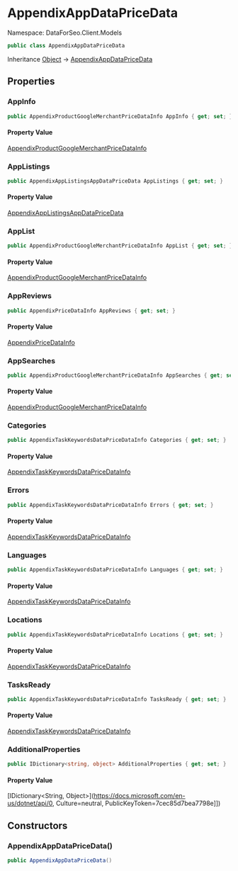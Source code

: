 # AppendixAppDataPriceData

Namespace: DataForSeo.Client.Models

```csharp
public class AppendixAppDataPriceData
```

Inheritance [Object](https://docs.microsoft.com/en-us/dotnet/api/Object) → [AppendixAppDataPriceData](./AppendixAppDataPriceData.md)

## Properties

### **AppInfo**

```csharp
public AppendixProductGoogleMerchantPriceDataInfo AppInfo { get; set; }
```

#### Property Value

[AppendixProductGoogleMerchantPriceDataInfo](./AppendixProductGoogleMerchantPriceDataInfo.md)<br>

### **AppListings**

```csharp
public AppendixAppListingsAppDataPriceData AppListings { get; set; }
```

#### Property Value

[AppendixAppListingsAppDataPriceData](./AppendixAppListingsAppDataPriceData.md)<br>

### **AppList**

```csharp
public AppendixProductGoogleMerchantPriceDataInfo AppList { get; set; }
```

#### Property Value

[AppendixProductGoogleMerchantPriceDataInfo](./AppendixProductGoogleMerchantPriceDataInfo.md)<br>

### **AppReviews**

```csharp
public AppendixPriceDataInfo AppReviews { get; set; }
```

#### Property Value

[AppendixPriceDataInfo](./AppendixPriceDataInfo.md)<br>

### **AppSearches**

```csharp
public AppendixProductGoogleMerchantPriceDataInfo AppSearches { get; set; }
```

#### Property Value

[AppendixProductGoogleMerchantPriceDataInfo](./AppendixProductGoogleMerchantPriceDataInfo.md)<br>

### **Categories**

```csharp
public AppendixTaskKeywordsDataPriceDataInfo Categories { get; set; }
```

#### Property Value

[AppendixTaskKeywordsDataPriceDataInfo](./AppendixTaskKeywordsDataPriceDataInfo.md)<br>

### **Errors**

```csharp
public AppendixTaskKeywordsDataPriceDataInfo Errors { get; set; }
```

#### Property Value

[AppendixTaskKeywordsDataPriceDataInfo](./AppendixTaskKeywordsDataPriceDataInfo.md)<br>

### **Languages**

```csharp
public AppendixTaskKeywordsDataPriceDataInfo Languages { get; set; }
```

#### Property Value

[AppendixTaskKeywordsDataPriceDataInfo](./AppendixTaskKeywordsDataPriceDataInfo.md)<br>

### **Locations**

```csharp
public AppendixTaskKeywordsDataPriceDataInfo Locations { get; set; }
```

#### Property Value

[AppendixTaskKeywordsDataPriceDataInfo](./AppendixTaskKeywordsDataPriceDataInfo.md)<br>

### **TasksReady**

```csharp
public AppendixTaskKeywordsDataPriceDataInfo TasksReady { get; set; }
```

#### Property Value

[AppendixTaskKeywordsDataPriceDataInfo](./AppendixTaskKeywordsDataPriceDataInfo.md)<br>

### **AdditionalProperties**

```csharp
public IDictionary<string, object> AdditionalProperties { get; set; }
```

#### Property Value

[IDictionary&lt;String, Object&gt;](https://docs.microsoft.com/en-us/dotnet/api/0, Culture=neutral, PublicKeyToken=7cec85d7bea7798e]])<br>

## Constructors

### **AppendixAppDataPriceData()**

```csharp
public AppendixAppDataPriceData()
```
